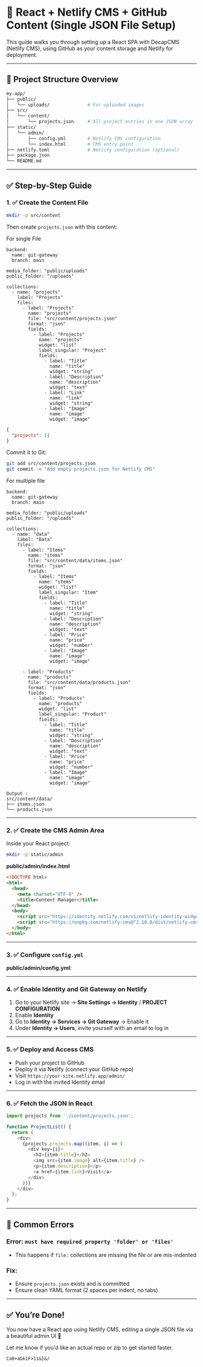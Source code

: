 # 🚀 React + Netlify CMS + GitHub Content (Single JSON File Setup)

This guide walks you through setting up a React SPA with DecapCMS (Netlify CMS), using GitHub as your content storage and Netlify for deployment.

---

## 📁 Project Structure Overview

```bash
my-app/
├── public/
│   └── uploads/              # For uploaded images
├── src/
│   └── content/
│       └── projects.json     # All project entries in one JSON array
├── static/
│   └── admin/
│       ├── config.yml        # Netlify CMS configuration
│       └── index.html        # CMS entry point
├── netlify.toml              # Netlify configuration (optional)
├── package.json
└── README.md
```

---

## ✅ Step-by-Step Guide

### 1. ✅ Create the Content File

```bash
mkdir -p src/content
```

Then create `projects.json` with this content:

For single File
```
backend:
  name: git-gateway
  branch: main

media_folder: "public/uploads"
public_folder: "/uploads"

collections:
  - name: "projects"
    label: "Projects"
    files:
      - label: "Projects"
        name: "projects"
        file: "src/content/projects.json"
        format: "json"
        fields:
          - label: "Projects"
            name: "projects"
            widget: "list"
            label_singular: "Project"
            fields:
              - label: "Title"
                name: "title"
                widget: "string"
              - label: "Description"
                name: "description"
                widget: "text"
              - label: "Link"
                name: "link"
                widget: "string"
              - label: "Image"
                name: "image"
                widget: "image"
```
```json
{
  "projects": []
}
```
Commit it to Git:

```bash
git add src/content/projects.json
git commit -m "Add empty projects.json for Netlify CMS"
```

For multiple file 
```
backend:
  name: git-gateway
  branch: main

media_folder: "public/uploads"
public_folder: "/uploads"

collections:
  - name: "data"
    label: "Data"
    files:
      - label: "Items"
        name: "items"
        file: "src/content/data/items.json"
        format: "json"
        fields:
          - label: "Items"
            name: "items"
            widget: "list"
            label_singular: "Item"
            fields:
              - label: "Title"
                name: "title"
                widget: "string"
              - label: "Description"
                name: "description"
                widget: "text"
              - label: "Price"
                name: "price"
                widget: "number"
              - label: "Image"
                name: "image"
                widget: "image"

      - label: "Products"
        name: "products"
        file: "src/content/data/products.json"
        format: "json"
        fields:
          - label: "Products"
            name: "products"
            widget: "list"
            label_singular: "Product"
            fields:
              - label: "Title"
                name: "title"
                widget: "string"
              - label: "Description"
                name: "description"
                widget: "text"
              - label: "Price"
                name: "price"
                widget: "number"
              - label: "Image"
                name: "image"
                widget: "image"
```
```
Output : 
src/content/data/
├── items.json
└── products.json
```

---

### 2. ✅ Create the CMS Admin Area

Inside your React project:

```bash
mkdir -p static/admin
```

**public/admin/index.html**

```html
<!DOCTYPE html>
<html>
  <head>
    <meta charset="UTF-8" />
    <title>Content Manager</title>
  </head>
  <body>
    <script src="https://identity.netlify.com/v1/netlify-identity-widget.js"></script>
    <script src="https://unpkg.com/netlify-cms@^2.10.0/dist/netlify-cms.js"></script>
  </body>
</html>
```

---

### 3. ✅ Configure `config.yml`

**public/admin/config.yml**:

---

### 4. ✅ Enable Identity and Git Gateway on Netlify

1. Go to your Netlify site → **Site Settings → Identity** / **PROJECT CONFIGURATION**
2. Enable **Identity**
3. Go to **Identity → Services → Git Gateway** → Enable it
4. Under **Identity → Users**, invite yourself with an email to log in

---

### 5. ✅ Deploy and Access CMS

* Push your project to GitHub
* Deploy it via Netlify (connect your GitHub repo)
* Visit `https://your-site.netlify.app/admin/`
* Log in with the invited Identity email

---

### 6. ✅ Fetch the JSON in React

```js
import projects from './content/projects.json';

function ProjectList() {
  return (
    <div>
      {projects.projects.map((item, i) => (
        <div key={i}>
          <h2>{item.title}</h2>
          <img src={item.image} alt={item.title} />
          <p>{item.description}</p>
          <a href={item.link}>Visit</a>
        </div>
      ))}
    </div>
  );
}
```

---

## 🧼 Common Errors

### Error: `must have required property 'folder' or 'files'`

* This happens if `file:` collections are missing the file or are mis-indented

### Fix:

* Ensure `projects.json` exists and is committed
* Ensure clean YAML format (2 spaces per indent, no tabs)

---

## ✅ You’re Done!

You now have a React app using Netlify CMS, editing a single JSON file via a beautiful admin UI 🎉

Let me know if you'd like an actual repo or zip to get started faster.

`Ca0+aGk1F>11&}&/`
